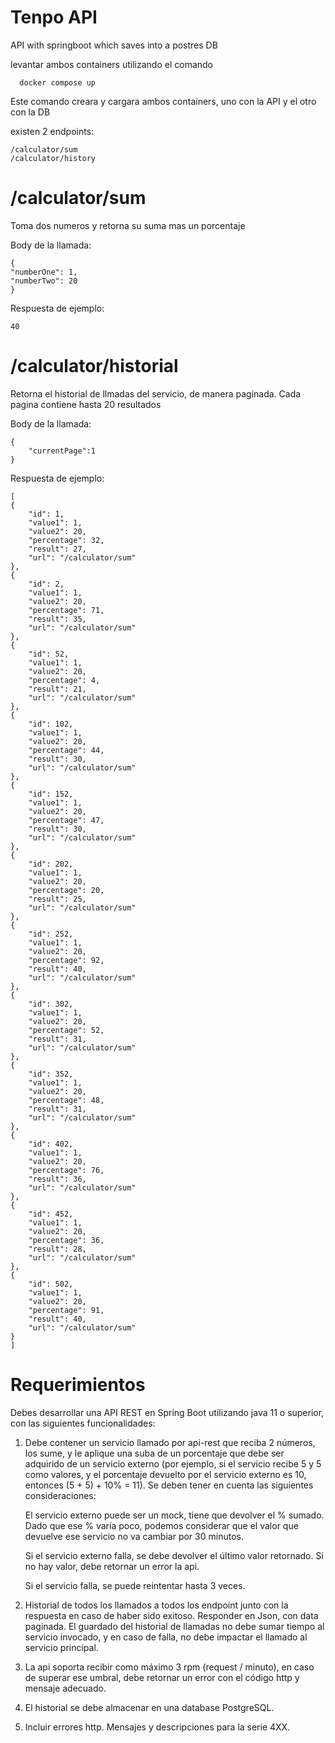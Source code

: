 # Tenpo API
API with springboot which saves into a postres DB

levantar ambos containers utilizando el comando 


      docker compose up

Este comando creara y cargara ambos containers, uno con la API 
y el otro con la DB

existen 2 endpoints:

    /calculator/sum
    /calculator/history

# /calculator/sum
Toma dos numeros y retorna su suma mas un porcentaje

Body de la llamada:

    {
    "numberOne": 1,
    "numberTwo": 20
    }

Respuesta de ejemplo:

    40

# /calculator/historial
Retorna el historial de llmadas del servicio, de manera paginada. Cada pagina
contiene hasta 20 resultados

Body de la llamada:

    {
		"currentPage":1
    }

Respuesta de ejemplo:

    [
	{
		"id": 1,
		"value1": 1,
		"value2": 20,
		"percentage": 32,
		"result": 27,
		"url": "/calculator/sum"
	},
	{
		"id": 2,
		"value1": 1,
		"value2": 20,
		"percentage": 71,
		"result": 35,
		"url": "/calculator/sum"
	},
	{
		"id": 52,
		"value1": 1,
		"value2": 20,
		"percentage": 4,
		"result": 21,
		"url": "/calculator/sum"
	},
	{
		"id": 102,
		"value1": 1,
		"value2": 20,
		"percentage": 44,
		"result": 30,
		"url": "/calculator/sum"
	},
	{
		"id": 152,
		"value1": 1,
		"value2": 20,
		"percentage": 47,
		"result": 30,
		"url": "/calculator/sum"
	},
	{
		"id": 202,
		"value1": 1,
		"value2": 20,
		"percentage": 20,
		"result": 25,
		"url": "/calculator/sum"
	},
	{
		"id": 252,
		"value1": 1,
		"value2": 20,
		"percentage": 92,
		"result": 40,
		"url": "/calculator/sum"
	},
	{
		"id": 302,
		"value1": 1,
		"value2": 20,
		"percentage": 52,
		"result": 31,
		"url": "/calculator/sum"
	},
	{
		"id": 352,
		"value1": 1,
		"value2": 20,
		"percentage": 48,
		"result": 31,
		"url": "/calculator/sum"
	},
	{
		"id": 402,
		"value1": 1,
		"value2": 20,
		"percentage": 76,
		"result": 36,
		"url": "/calculator/sum"
	},
	{
		"id": 452,
		"value1": 1,
		"value2": 20,
		"percentage": 36,
		"result": 28,
		"url": "/calculator/sum"
	},
	{
		"id": 502,
		"value1": 1,
		"value2": 20,
		"percentage": 91,
		"result": 40,
		"url": "/calculator/sum"
	}
    ]

# Requerimientos


 Debes desarrollar una API REST en Spring Boot utilizando java 11 o superior, con las siguientes funcionalidades:

 1) Debe contener un servicio llamado por api-rest que reciba 2 números, los sume, y le aplique una suba de un porcentaje que
 debe ser adquirido de un servicio externo (por ejemplo, si el servicio recibe 5 y 5 como valores, y el porcentaje devuelto por
 el servicio externo es 10,
 entonces (5 + 5) + 10% = 11). Se deben tener en cuenta las siguientes consideraciones:

      El servicio externo puede ser un mock, tiene que devolver el % sumado.
      Dado que ese % varía poco, podemos considerar que el valor que devuelve ese servicio no va cambiar por 30 minutos.

      Si el servicio externo falla, se debe devolver el último valor retornado. Si no hay valor, debe retornar un error la api.

      Si el servicio falla, se puede reintentar hasta 3 veces.
 2) Historial de todos los llamados a todos los endpoint junto con la respuesta en caso de haber sido exitoso.
      Responder en Json, con data paginada.
      El guardado del historial de llamadas no debe sumar tiempo al servicio invocado,
      y en caso de falla, no debe impactar el llamado al servicio principal.

 3) La api soporta recibir como máximo 3 rpm (request / minuto), en caso de superar ese umbral, debe retornar un error con el código http y mensaje adecuado.

 4) El historial se debe almacenar en una database PostgreSQL.

 5) Incluir errores http. Mensajes y descripciones para la serie 4XX.

